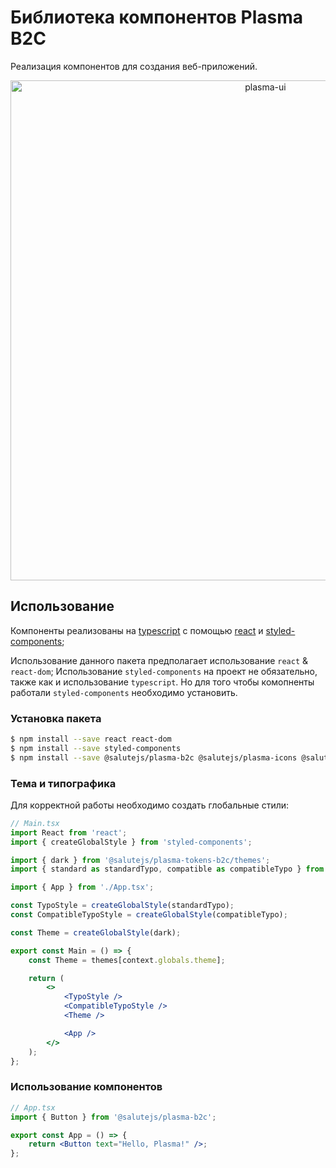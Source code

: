 # Библиотека компонентов Plasma B2C

Реализация компонентов для создания веб-приложений.

<p align="center">
  <img width="800" src="https://user-images.githubusercontent.com/1813468/98609687-ea20fc80-22fe-11eb-8d84-cd26385f01ed.png" alt="plasma-ui" />
</p>

## Использование

Компоненты реализованы на [typescript](https://www.typescriptlang.org/) с помощью [react](https://reactjs.org/) и [styled-components](https://styled-components.com/);

Использование данного пакета предполагает использование `react` & `react-dom`;
Использование `styled-components` на проект не обязательно, также как и использование `typescript`.
Но для того чтобы комопненты работали `styled-components` необходимо установить.

### Установка пакета

```bash
$ npm install --save react react-dom
$ npm install --save styled-components
$ npm install --save @salutejs/plasma-b2c @salutejs/plasma-icons @salutejs/plasma-tokens-b2c @salutejs/plasma-typo
```

### Тема и типографика

Для корректной работы необходимо создать глобальные стили:

```jsx
// Main.tsx
import React from 'react';
import { createGlobalStyle } from 'styled-components';

import { dark } from '@salutejs/plasma-tokens-b2c/themes';
import { standard as standardTypo, compatible as compatibleTypo } from '@salutejs/plasma-typo';

import { App } from './App.tsx';

const TypoStyle = createGlobalStyle(standardTypo);
const CompatibleTypoStyle = createGlobalStyle(compatibleTypo);

const Theme = createGlobalStyle(dark);

export const Main = () => {
    const Theme = themes[context.globals.theme];

    return (
        <>
            <TypoStyle />
            <CompatibleTypoStyle />
            <Theme />

            <App />
        </>
    );
};
```

### Использование компонентов

```jsx
// App.tsx
import { Button } from '@salutejs/plasma-b2c';

export const App = () => {
    return <Button text="Hello, Plasma!" />;
};
```
